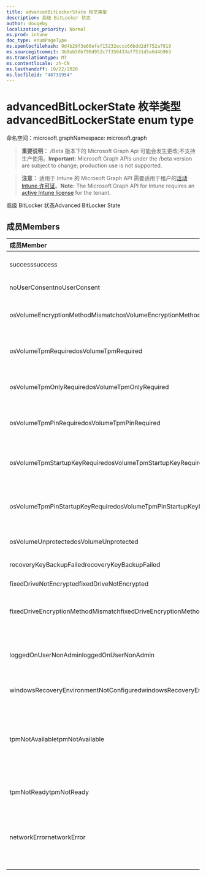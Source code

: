```yaml
---
title: advancedBitLockerState 枚举类型
description: 高级 BitLocker 状态
author: dougeby
localization_priority: Normal
ms.prod: intune
doc_type: enumPageType
ms.openlocfilehash: 9d4b29f3e60efef15232eccc66bdd2df752a7919
ms.sourcegitcommit: 3b9eb50b790d952c7f350433ef7531d5e6d4b963
ms.translationtype: MT
ms.contentlocale: zh-CN
ms.lasthandoff: 10/22/2020
ms.locfileid: "48731954"
---
```

# <a name="advancedbitlockerstate-enum-type"></a><span data-ttu-id="14f3a-103">advancedBitLockerState 枚举类型</span><span class="sxs-lookup"><span data-stu-id="14f3a-103">advancedBitLockerState enum type</span></span>

<span data-ttu-id="14f3a-104">命名空间：microsoft.graph</span><span class="sxs-lookup"><span data-stu-id="14f3a-104">Namespace: microsoft.graph</span></span>

> <span data-ttu-id="14f3a-105">**重要说明：** /Beta 版本下的 Microsoft Graph Api 可能会发生更改;不支持生产使用。</span><span class="sxs-lookup"><span data-stu-id="14f3a-105">**Important:** Microsoft Graph APIs under the /beta version are subject to change; production use is not supported.</span></span>

> <span data-ttu-id="14f3a-106">**注意：** 适用于 Intune 的 Microsoft Graph API 需要适用于租户的[活动 Intune 许可证](https://go.microsoft.com/fwlink/?linkid=839381)。</span><span class="sxs-lookup"><span data-stu-id="14f3a-106">**Note:** The Microsoft Graph API for Intune requires an [active Intune license](https://go.microsoft.com/fwlink/?linkid=839381) for the tenant.</span></span>

<span data-ttu-id="14f3a-107">高级 BitLocker 状态</span><span class="sxs-lookup"><span data-stu-id="14f3a-107">Advanced BitLocker State</span></span>

## <a name="members"></a><span data-ttu-id="14f3a-108">成员</span><span class="sxs-lookup"><span data-stu-id="14f3a-108">Members</span></span>
|<span data-ttu-id="14f3a-109">成员</span><span class="sxs-lookup"><span data-stu-id="14f3a-109">Member</span></span>|<span data-ttu-id="14f3a-110">值</span><span class="sxs-lookup"><span data-stu-id="14f3a-110">Value</span></span>|<span data-ttu-id="14f3a-111">说明</span><span class="sxs-lookup"><span data-stu-id="14f3a-111">Description</span></span>|
|:---|:---|:---|
|<span data-ttu-id="14f3a-112">success</span><span class="sxs-lookup"><span data-stu-id="14f3a-112">success</span></span>|<span data-ttu-id="14f3a-113">0</span><span class="sxs-lookup"><span data-stu-id="14f3a-113">0</span></span>|<span data-ttu-id="14f3a-114">高级 BitLocker 状态成功</span><span class="sxs-lookup"><span data-stu-id="14f3a-114">Advanced BitLocker State Success</span></span>|
|<span data-ttu-id="14f3a-115">noUserConsent</span><span class="sxs-lookup"><span data-stu-id="14f3a-115">noUserConsent</span></span>|<span data-ttu-id="14f3a-116">1</span><span class="sxs-lookup"><span data-stu-id="14f3a-116">1</span></span>|<span data-ttu-id="14f3a-117">用户永远不同意加密</span><span class="sxs-lookup"><span data-stu-id="14f3a-117">User never gave consent for Encryption</span></span>|
|<span data-ttu-id="14f3a-118">osVolumeEncryptionMethodMismatch</span><span class="sxs-lookup"><span data-stu-id="14f3a-118">osVolumeEncryptionMethodMismatch</span></span>|<span data-ttu-id="14f3a-119">双面</span><span class="sxs-lookup"><span data-stu-id="14f3a-119">2</span></span>|<span data-ttu-id="14f3a-120">OS 卷的加密方法与策略设置的不同</span><span class="sxs-lookup"><span data-stu-id="14f3a-120">Encryption method of OS Volume is different than that set by policy</span></span>|
|<span data-ttu-id="14f3a-121">osVolumeTpmRequired</span><span class="sxs-lookup"><span data-stu-id="14f3a-121">osVolumeTpmRequired</span></span>|<span data-ttu-id="14f3a-122">4 </span><span class="sxs-lookup"><span data-stu-id="14f3a-122">4</span></span>|<span data-ttu-id="14f3a-123">TPM 不用于保护 OS 卷，但策略是必需的</span><span class="sxs-lookup"><span data-stu-id="14f3a-123">TPM not used for protection of OS volume, but is required by policy</span></span>|
|<span data-ttu-id="14f3a-124">osVolumeTpmOnlyRequired</span><span class="sxs-lookup"><span data-stu-id="14f3a-124">osVolumeTpmOnlyRequired</span></span>|<span data-ttu-id="14f3a-125">8 </span><span class="sxs-lookup"><span data-stu-id="14f3a-125">8</span></span>|<span data-ttu-id="14f3a-126">仅 TPM 保护未用于 OS 卷，但策略是必需的</span><span class="sxs-lookup"><span data-stu-id="14f3a-126">TPM only protection not used for OS volume, but is required by policy</span></span>|
|<span data-ttu-id="14f3a-127">osVolumeTpmPinRequired</span><span class="sxs-lookup"><span data-stu-id="14f3a-127">osVolumeTpmPinRequired</span></span>|<span data-ttu-id="14f3a-128">16 </span><span class="sxs-lookup"><span data-stu-id="14f3a-128">16</span></span>|<span data-ttu-id="14f3a-129">TPM + PIN 保护不用于 OS 卷，但策略要求</span><span class="sxs-lookup"><span data-stu-id="14f3a-129">TPM+PIN protection not used for OS volume, but is required by policy</span></span>|
|<span data-ttu-id="14f3a-130">osVolumeTpmStartupKeyRequired</span><span class="sxs-lookup"><span data-stu-id="14f3a-130">osVolumeTpmStartupKeyRequired</span></span>|<span data-ttu-id="14f3a-131">32</span><span class="sxs-lookup"><span data-stu-id="14f3a-131">32</span></span>|<span data-ttu-id="14f3a-132">TPM + 启动密钥保护不用于 OS 卷，但策略要求</span><span class="sxs-lookup"><span data-stu-id="14f3a-132">TPM+Startup Key protection not used for OS volume, but is required by policy</span></span>|
|<span data-ttu-id="14f3a-133">osVolumeTpmPinStartupKeyRequired</span><span class="sxs-lookup"><span data-stu-id="14f3a-133">osVolumeTpmPinStartupKeyRequired</span></span>|<span data-ttu-id="14f3a-134">64</span><span class="sxs-lookup"><span data-stu-id="14f3a-134">64</span></span>|<span data-ttu-id="14f3a-135">TPM + PIN + 启动密钥不用于 OS 卷，但策略是必需的</span><span class="sxs-lookup"><span data-stu-id="14f3a-135">TPM+PIN+Startup Key not used for OS volume, but is required by policy</span></span>|
|<span data-ttu-id="14f3a-136">osVolumeUnprotected</span><span class="sxs-lookup"><span data-stu-id="14f3a-136">osVolumeUnprotected</span></span>|<span data-ttu-id="14f3a-137">128</span><span class="sxs-lookup"><span data-stu-id="14f3a-137">128</span></span>|<span data-ttu-id="14f3a-138">检测到未受保护的 OS 卷</span><span class="sxs-lookup"><span data-stu-id="14f3a-138">Un-protected OS Volume was detected</span></span>|
|<span data-ttu-id="14f3a-139">recoveryKeyBackupFailed</span><span class="sxs-lookup"><span data-stu-id="14f3a-139">recoveryKeyBackupFailed</span></span>|<span data-ttu-id="14f3a-140">256</span><span class="sxs-lookup"><span data-stu-id="14f3a-140">256</span></span>|<span data-ttu-id="14f3a-141">恢复密钥备份失败</span><span class="sxs-lookup"><span data-stu-id="14f3a-141">Recovery key backup failed</span></span>|
|<span data-ttu-id="14f3a-142">fixedDriveNotEncrypted</span><span class="sxs-lookup"><span data-stu-id="14f3a-142">fixedDriveNotEncrypted</span></span>|<span data-ttu-id="14f3a-143">512</span><span class="sxs-lookup"><span data-stu-id="14f3a-143">512</span></span>|<span data-ttu-id="14f3a-144">固定驱动器未加密</span><span class="sxs-lookup"><span data-stu-id="14f3a-144">Fixed Drive not encrypted</span></span>|
|<span data-ttu-id="14f3a-145">fixedDriveEncryptionMethodMismatch</span><span class="sxs-lookup"><span data-stu-id="14f3a-145">fixedDriveEncryptionMethodMismatch</span></span>|<span data-ttu-id="14f3a-146">1024</span><span class="sxs-lookup"><span data-stu-id="14f3a-146">1024</span></span>|<span data-ttu-id="14f3a-147">固定驱动器的加密方法与策略设置不同</span><span class="sxs-lookup"><span data-stu-id="14f3a-147">Encryption method of Fixed Drive is different than that set by policy</span></span>|
|<span data-ttu-id="14f3a-148">loggedOnUserNonAdmin</span><span class="sxs-lookup"><span data-stu-id="14f3a-148">loggedOnUserNonAdmin</span></span>|<span data-ttu-id="14f3a-149">2048</span><span class="sxs-lookup"><span data-stu-id="14f3a-149">2048</span></span>|<span data-ttu-id="14f3a-150">登录用户是非管理员的。这需要将 "AllowStandardUserEncryption" 策略设置为1</span><span class="sxs-lookup"><span data-stu-id="14f3a-150">Logged on user is non-admin. This requires “AllowStandardUserEncryption” policy set to 1</span></span>|
|<span data-ttu-id="14f3a-151">windowsRecoveryEnvironmentNotConfigured</span><span class="sxs-lookup"><span data-stu-id="14f3a-151">windowsRecoveryEnvironmentNotConfigured</span></span>|<span data-ttu-id="14f3a-152">4096</span><span class="sxs-lookup"><span data-stu-id="14f3a-152">4096</span></span>|<span data-ttu-id="14f3a-153">未配置 WinRE</span><span class="sxs-lookup"><span data-stu-id="14f3a-153">WinRE is not configured</span></span>|
|<span data-ttu-id="14f3a-154">tpmNotAvailable</span><span class="sxs-lookup"><span data-stu-id="14f3a-154">tpmNotAvailable</span></span>|<span data-ttu-id="14f3a-155">8192</span><span class="sxs-lookup"><span data-stu-id="14f3a-155">8192</span></span>|<span data-ttu-id="14f3a-156">TPM 对 BitLocker 不可用。</span><span class="sxs-lookup"><span data-stu-id="14f3a-156">TPM is not available for BitLocker.</span></span> <span data-ttu-id="14f3a-157">这意味着 TPM 不存在，或者设置了 TPM 不可用注册表替代，或者主机 OS 位于便携/罗马盘上</span><span class="sxs-lookup"><span data-stu-id="14f3a-157">This means TPM is not present, or TPM unavailable registry override is set or host OS is on portable/rome-able drive</span></span>|
|<span data-ttu-id="14f3a-158">tpmNotReady</span><span class="sxs-lookup"><span data-stu-id="14f3a-158">tpmNotReady</span></span>|<span data-ttu-id="14f3a-159">16384</span><span class="sxs-lookup"><span data-stu-id="14f3a-159">16384</span></span>|<span data-ttu-id="14f3a-160">TPM 尚未准备好用于 BitLocker</span><span class="sxs-lookup"><span data-stu-id="14f3a-160">TPM is not ready for BitLocker</span></span>|
|<span data-ttu-id="14f3a-161">networkError</span><span class="sxs-lookup"><span data-stu-id="14f3a-161">networkError</span></span>|<span data-ttu-id="14f3a-162">32768</span><span class="sxs-lookup"><span data-stu-id="14f3a-162">32768</span></span>|<span data-ttu-id="14f3a-163">网络不可用。</span><span class="sxs-lookup"><span data-stu-id="14f3a-163">Network not available.</span></span> <span data-ttu-id="14f3a-164">这是恢复密钥备份所必需的。</span><span class="sxs-lookup"><span data-stu-id="14f3a-164">This is required for recovery key backup.</span></span> <span data-ttu-id="14f3a-165">此报告适用于支持驱动器加密的设备</span><span class="sxs-lookup"><span data-stu-id="14f3a-165">This is reported for Drive Encryption capable devices</span></span>|





